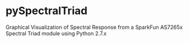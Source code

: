 # pySpectralTriad
Graphical Visualization of Spectral Response from a SparkFun AS7265x Spectral Triad module using Python 2.7.x
